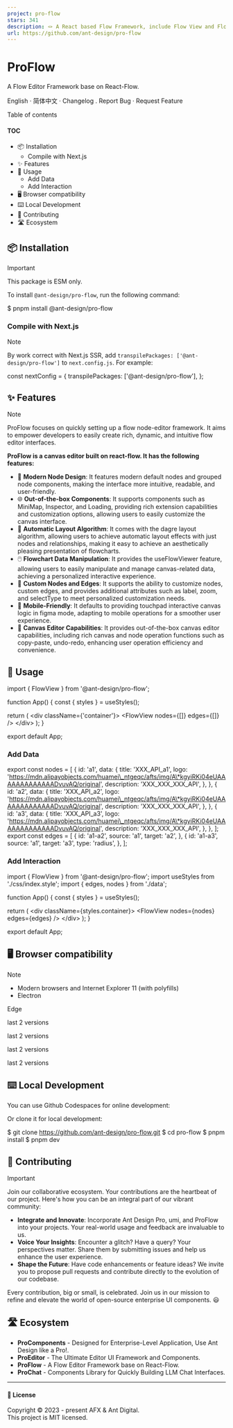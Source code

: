 ```yaml
---
project: pro-flow
stars: 341
description: 🪢 A React based Flow Framework, include Flow View and Flow Editor
url: https://github.com/ant-design/pro-flow
---
```


ProFlow
=======

A Flow Editor Framework base on React-Flow.

  
  

English · 简体中文 · Changelog . Report Bug · Request Feature

Table of contents

#### TOC

-   📦 Installation
    -   Compile with Next.js
-   ✨ Features
-   🔨 Usage
    -   Add Data
    -   Add Interaction
-   🖥 Browser compatibility
-   ⌨️ Local Development
-   🤝 Contributing
-   🛣️ Ecosystem

📦 Installation
---------------

Important

This package is ESM only.

To install `@ant-design/pro-flow`, run the following command:

$ pnpm install @ant-design/pro-flow

### Compile with Next.js

Note

By work correct with Next.js SSR, add `transpilePackages: ['@ant-design/pro-flow']` to `next.config.js`. For example:

const nextConfig \= {
  transpilePackages: \['@ant-design/pro-flow'\],
};

  

✨ Features
----------

Note

ProFlow focuses on quickly setting up a flow node-editor framework. It aims to empower developers to easily create rich, dynamic, and intuitive flow editor interfaces.

**ProFlow is a canvas editor built on react-flow. It has the following features:**

-   💠 **Modern Node Design**: It features modern default nodes and grouped node components, making the interface more intuitive, readable, and user-friendly.
-   🌐 **Out-of-the-box Components**: It supports components such as MiniMap, Inspector, and Loading, providing rich extension capabilities and customization options, allowing users to easily customize the canvas interface.
-   🎨 **Automatic Layout Algorithm**: It comes with the dagre layout algorithm, allowing users to achieve automatic layout effects with just nodes and relationships, making it easy to achieve an aesthetically pleasing presentation of flowcharts.
-   🖱️ **Flowchart Data Manipulation**: It provides the useFlowViewer feature, allowing users to easily manipulate and manage canvas-related data, achieving a personalized interactive experience.
-   🧩 **Custom Nodes and Edges**: It supports the ability to customize nodes, custom edges, and provides additional attributes such as label, zoom, and selectType to meet personalized customization needs.
-   📱 **Mobile-Friendly**: It defaults to providing touchpad interactive canvas logic in figma mode, adapting to mobile operations for a smoother user experience.
-   🎨 **Canvas Editor Capabilities**: It provides out-of-the-box canvas editor capabilities, including rich canvas and node operation functions such as copy-paste, undo-redo, enhancing user operation efficiency and convenience.

  

🔨 Usage
--------

import { FlowView } from '@ant-design/pro-flow';

function App() {
  const { styles } \= useStyles();

  return (
    <div className\={'container'}\>
      <FlowView nodes\={\[\]} edges\={\[\]} />
    </div\>
  );
}

export default App;

### Add Data

export const nodes \= \[
  {
    id: 'a1',
    data: {
      title: 'XXX\_API\_a1',
      logo: 'https://mdn.alipayobjects.com/huamei\_ntgeqc/afts/img/A\*kgyiRKi04eUAAAAAAAAAAAAADvuvAQ/original',
      description: 'XXX\_XXX\_XXX\_API',
    },
  },
  {
    id: 'a2',
    data: {
      title: 'XXX\_API\_a2',
      logo: 'https://mdn.alipayobjects.com/huamei\_ntgeqc/afts/img/A\*kgyiRKi04eUAAAAAAAAAAAAADvuvAQ/original',
      description: 'XXX\_XXX\_XXX\_API',
    },
  },
  {
    id: 'a3',
    data: {
      title: 'XXX\_API\_a3',
      logo: 'https://mdn.alipayobjects.com/huamei\_ntgeqc/afts/img/A\*kgyiRKi04eUAAAAAAAAAAAAADvuvAQ/original',
      description: 'XXX\_XXX\_XXX\_API',
    },
  },
\];
export const edges \= \[
  {
    id: 'a1-a2',
    source: 'a1',
    target: 'a2',
  },
  {
    id: 'a1-a3',
    source: 'a1',
    target: 'a3',
    type: 'radius',
  },
\];

### Add Interaction

import { FlowView } from '@ant-design/pro-flow';
import useStyles from './css/index.style';
import { edges, nodes } from './data';

function App() {
  const { styles } \= useStyles();

  return (
    <div className\={styles.container}\>
      <FlowView nodes\={nodes} edges\={edges} />
    </div\>
  );
}

export default App;

  

🖥 Browser compatibility
------------------------

Note

-   Modern browsers and Internet Explorer 11 (with polyfills)
-   Electron

Edge

last 2 versions

last 2 versions

last 2 versions

last 2 versions

  

⌨️ Local Development
--------------------

You can use Github Codespaces for online development:

Or clone it for local development:

$ git clone https://github.com/ant-design/pro-flow.git
$ cd pro-flow
$ pnpm install
$ pnpm dev

  

🤝 Contributing
---------------

Important

Join our collaborative ecosystem. Your contributions are the heartbeat of our project. Here's how you can be an integral part of our vibrant community:

-   **Integrate and Innovate**: Incorporate Ant Design Pro, umi, and ProFlow into your projects. Your real-world usage and feedback are invaluable to us.
-   **Voice Your Insights**: Encounter a glitch? Have a query? Your perspectives matter. Share them by submitting issues and help us enhance the user experience.
-   **Shape the Future**: Have code enhancements or feature ideas? We invite you to propose pull requests and contribute directly to the evolution of our codebase.

Every contribution, big or small, is celebrated. Join us in our mission to refine and elevate the world of open-source enterprise UI components. 😃

  
  
  

  

🛣️ Ecosystem
-------------

-   **ProComponents** - Designed for Enterprise-Level Application, Use Ant Design like a Pro!.
-   **ProEditor** - The Ultimate Editor UI Framework and Components.
-   **ProFlow** - A Flow Editor Framework base on React-Flow.
-   **ProChat** - Components Library for Quickly Building LLM Chat Interfaces.

  

* * *

#### 📝 License

Copyright © 2023 - present AFX & Ant Digital.  
This project is MIT licensed.
